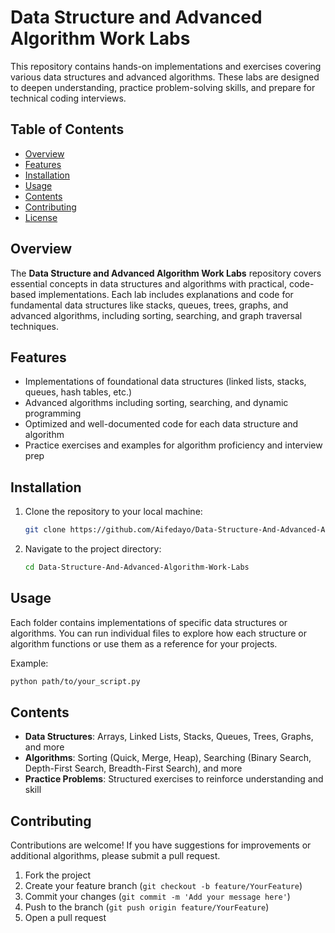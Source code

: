 
# Data Structure and Advanced Algorithm Work Labs

This repository contains hands-on implementations and exercises covering various data structures and advanced algorithms. These labs are designed to deepen understanding, practice problem-solving skills, and prepare for technical coding interviews.

## Table of Contents
- [Overview](#overview)
- [Features](#features)
- [Installation](#installation)
- [Usage](#usage)
- [Contents](#contents)
- [Contributing](#contributing)
- [License](#license)

## Overview
The **Data Structure and Advanced Algorithm Work Labs** repository covers essential concepts in data structures and algorithms with practical, code-based implementations. Each lab includes explanations and code for fundamental data structures like stacks, queues, trees, graphs, and advanced algorithms, including sorting, searching, and graph traversal techniques.

## Features
- Implementations of foundational data structures (linked lists, stacks, queues, hash tables, etc.)
- Advanced algorithms including sorting, searching, and dynamic programming
- Optimized and well-documented code for each data structure and algorithm
- Practice exercises and examples for algorithm proficiency and interview prep

## Installation
1. Clone the repository to your local machine:
   ```bash
   git clone https://github.com/Aifedayo/Data-Structure-And-Advanced-Algorithm-Work-Labs.git
   ```
2. Navigate to the project directory:
   ```bash
   cd Data-Structure-And-Advanced-Algorithm-Work-Labs
   ```

## Usage
Each folder contains implementations of specific data structures or algorithms. You can run individual files to explore how each structure or algorithm functions or use them as a reference for your projects.

Example:
```bash
python path/to/your_script.py
```

## Contents
- **Data Structures**: Arrays, Linked Lists, Stacks, Queues, Trees, Graphs, and more
- **Algorithms**: Sorting (Quick, Merge, Heap), Searching (Binary Search, Depth-First Search, Breadth-First Search), and more
- **Practice Problems**: Structured exercises to reinforce understanding and skill

## Contributing
Contributions are welcome! If you have suggestions for improvements or additional algorithms, please submit a pull request.

1. Fork the project
2. Create your feature branch (`git checkout -b feature/YourFeature`)
3. Commit your changes (`git commit -m 'Add your message here'`)
4. Push to the branch (`git push origin feature/YourFeature`)
5. Open a pull request
